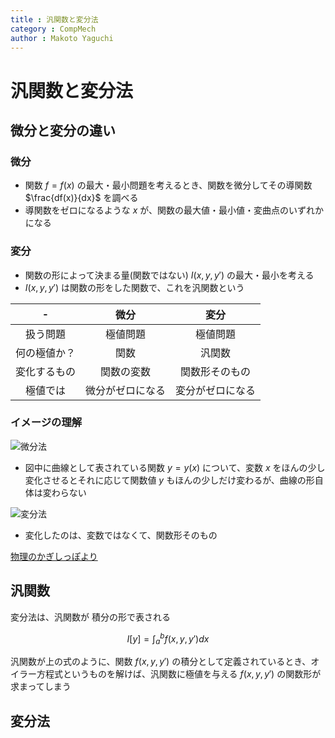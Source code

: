 ```yaml
---
title : 汎関数と変分法
category : CompMech
author : Makoto Yaguchi
---
```


# 汎関数と変分法

## 微分と変分の違い
### 微分
- 関数 $f=f(x)$ の最大・最小問題を考えるとき、関数を微分してその導関数 $\frac{df(x)}{dx}$ を調べる
- 導関数をゼロになるような $x$ が、関数の最大値・最小値・変曲点のいずれかになる
### 変分
- 関数の形によって決まる量(関数ではない) $I(x, y, y')$ の最大・最小を考える
- $I(x, y, y')$ は関数の形をした関数で、これを汎関数という

|      -       |       微分       |       変分       |
| :----------: | :--------------: | :--------------: |
|   扱う問題   |     極値問題     |     極値問題     |
| 何の極値か？ |       関数       |      汎関数      |
| 変化するもの |    関数の変数    |  関数形そのもの  |
|   極値では   | 微分がゼロになる | 変分がゼロになる |

### イメージの理解

![微分法](../media\img\微分法.png)
- 図中に曲線として表されている関数 $y=y(x)$ について、変数 $x$ をほんの少し変化させるとそれに応じて関数値 $y$ もほんの少しだけ変わるが、曲線の形自体は変わらない

![変分法](../media\img\変分法.png)
- 変化したのは、変数ではなくて、関数形そのもの

[物理のかぎしっぽより](https://hooktail.sub.jp/mathInPhys/variations1/)


## 汎関数
変分法は、汎関数が 積分の形で表される

$$ I[y] = \int_a^b f(x, y, y') dx $$

汎関数が上の式のように、関数 $f(x,y,y')$ の積分として定義されているとき、オイラー方程式というものを解けば、汎関数に極値を与える $f(x,y,y')$ の関数形が求まってしまう

## 変分法
## 
## 